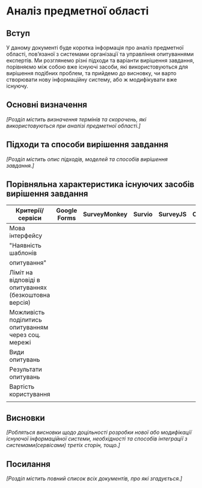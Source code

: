 # Аналіз предметної області

## Вступ

У даному документі буде коротка інформація про аналіз предметної області, пов’язаної з системами організації та управління опитуваннями експертів. Ми розглянемо різні підходи та варіанти вирішення завдання, порівняємо між собою вже існуючі засоби, які використовуються для вирішення подібних проблем, та прийдемо до висновку, чи варто створювати нову інформаційну систему, або ж модифікувати вже існуючу.


## Основні визначення

*[Розділ містить визначення термінів та скорочень, які використовуються при аналізі предметної області.]*

## Підходи та способи вирішення завдання

*[Розділ містить опис підходів, моделей та способів вирішення завдання.]*

## Порівняльна характеристика існуючих засобів вирішення завдання

| Критерії/сервіси | Google Forms | SurveyMonkey | Survio | SurveyJS | Система “ОСА” |
| ------------- |:------------------:| -----:|-----: |-----: |-----: |
| Мова інтерфейсу |  |  |  |  |  |
| "Наявність шаблонів
опитування" |  |  |  |  |  |
| Ліміт на відповіді в опитуваннях (безкоштовна версія) |  |  |  |  |  |
| Можливість поділитись опитуванням через соц. мережі |  |  |  |  |  |
| Види опитувань |  |  |  |  |  |
| Результати опитувань |  |  |  |  |  |
| Вартість користування
 |  |  |  |  |  |

## Висновки

*[Робляться висновки щодо доцільності розробки нової або модифікації існуючої інформаційної системи, необхідності та способів інтеграції з системами(сервісами) третіх сторін, тощо.]*

## Посилання

*[Розділ містить повний список всіх документів, про які згадується.]*
